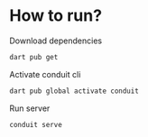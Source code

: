 # How to run?

Download dependencies

```sh
dart pub get
```

Activate conduit cli

```dart
dart pub global activate conduit
```

Run server

```sh
conduit serve
```
